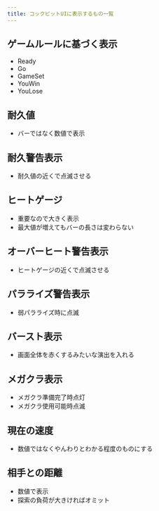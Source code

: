 ```yaml
---
title: コックピットUIに表示するもの一覧
---
```


## ゲームルールに基づく表示
* Ready
* Go
* GameSet
* YouWin
* YouLose

## 耐久値
* バーではなく数値で表示

## 耐久警告表示
* 耐久値の近くで点滅させる

## ヒートゲージ
* 重要なので大きく表示
* 最大値が増えてもバーの長さは変わらない

## オーバーヒート警告表示
* ヒートゲージの近くで点滅させる

## パラライズ警告表示
* 弱パラライズ時に点滅

## バースト表示
* 画面全体を赤くするみたいな演出を入れる

## メガクラ表示
* メガクラ準備完了時点灯
* メガクラ使用可能時点滅

## 現在の速度
* 数値ではなくやんわりとわかる程度のものにする

## 相手との距離
* 数値で表示
* 探索の負荷が大きければオミット
